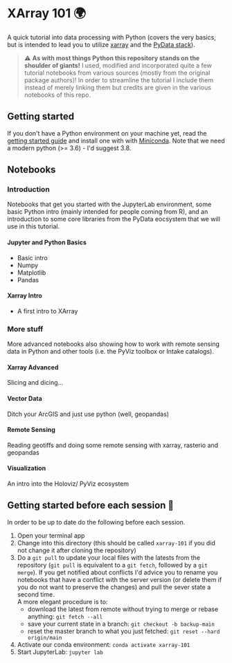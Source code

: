 # XArray 101 🌍
A quick tutorial into data processing with Python (covers the very basics, but is intended to lead you to utilize [xarray](http://xarray.pydata.org/en/stable/) and the [PyData stack](https://pydata.org)). 

> :warning: **As with most things Python this repository stands on the shoulder of giants!** I used, modified and incorporated quite a few tutorial notebooks from various sources (mostly from the original package authors)! In order to streamline the tutorial I include them instead of merely linking them but credits are given in the various notebooks of this repo.   

## Getting started
If you don't have a Python environment on your machine yet, read the [getting started guide](./GETTING_STARTED.md) and install one with with [Miniconda](https://docs.conda.io/en/latest/miniconda.html). Note that we need a modern python (>= 3.6) - I'd suggest 3.8.

## Notebooks

### Introduction
Notebooks that get you started with the JupyterLab environment, some basic Python intro (mainly intended for people coming from R), and an introduction to some core libraries from the PyData eocsystem that we will use in this tutorial.

#### Jupyter and Python Basics
* Basic intro
* Numpy
* Matplotlib
* Pandas

#### Xarray Intro
* A first intro to XArray

### More stuff
More advanced notebooks also showing how to work with remote sensing data in Python 
and other tools (i.e. the PyViz toolbox or Intake catalogs).

#### Xarray Advanced
Slicing and dicing...

#### Vector Data
Ditch your ArcGIS and just use python (well, geopandas)

#### Remote Sensing
Reading geotiffs and doing some remote sensing with xarray, rasterio and geopandas

#### Visualization
An intro into the Holoviz/ PyViz ecosystem



## Getting started before each session 🏁
In order to be up to date do the following before each session.  

1. Open your terminal app
2. Change into this directory (this should be called `xarray-101` if you did not change it after cloning the repository)
3. Do a `git pull` to update your local files with the latests from the repository (`git pull` is equivalent to a `git fetch`, followed by a `git merge`). If you get notified about conflicts I'd advice you to rename you notebooks that have a conflict with the server version (or delete them if you do not want to preserve the changes) and pull the sever state a second time.  
A more elegant procedure is to:  
    - download the latest from remote without trying to merge or rebase anything: `git fetch --all`
    - save your current state in a branch: `git checkout -b backup-main`
    - reset the master branch to what you just fetched: `git reset --hard origin/main`
4. Activate our conda environment: `conda activate xarray-101`
5. Start JupyterLab: `jupyter lab`
